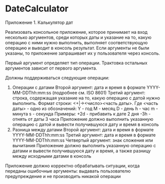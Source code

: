 # DateCalculator
Приложение 1. Калькулятор дат

Реализовать консольное приложение, которое принимает на вход несколько аргументов, среди которых даты и указание на то, 
какую операцию с ними нужно выполнить, выполняет соответствующую операцию и выводит в консоль результат. 
Если аргументы не были указаны, то приложение запрашивает их у пользователя через консоль.

Первый аргумент определяет тип операции. Трактовка остальных аргументов зависит от первого аргумента.

Должны поддерживаться следующие операции:
1. Операции с датами
Второй аргумент: дата и время в формате YYYY-MM-DDThh:mm:ss (подробнее см. ISO 8601)
Третий аргумент: строка, содержащая указание на то, какую операцию с датой нужно выполнить. Формат строки: <+|-><число><часть даты>.
 Где <часть даты> - одно из обозначений:
Y - год
M - месяц
D - день
h - час
m - минута
s - секунда
Примеры: 
+2d - прибавить к дате 2 дня
-3h - отнять от даты 3 часа
Приложение должно выполнить указанную операцию с датой и вывести получившуюся дату и время в консоль
2. Разница между датами
Второй аргумент: дата и время в формате YYYY-MM-DDThh:mm:ss
Третий аргумент: дата и время в формате YYYY-MM-DDThh:mm:ss
Четвертый аргумент: знак сложения или вычитания
Приложение должно выполнить указанную операцию с датами и вывести получившуюся дату и время, а также разницу между 
исходными датами в консоль

Приложение должно корректно обрабатывать ситуации, когда переданы ошибочные аргументы: выдавать пользователю предупреждение
и не производить никакой операции

